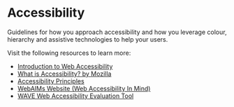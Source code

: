 # Accessibility

Guidelines for how you approach accessibility and how you leverage colour, hierarchy and assistive technologies to help your users.

Visit the following resources to learn more:

- [Introduction to Web Accessibility](https://www.w3.org/WAI/fundamentals/accessibility-intro/)
- [What is Accessibility? by Mozilla](https://developer.mozilla.org/en-US/docs/Learn/Accessibility/What_is_accessibility)
- [Accessibility Principles](https://www.w3.org/WAI/fundamentals/accessibility-principles/)
- [WebAIMs Website (Web Accessibility In Mind)](https://webaim.org/)
- [WAVE Web Accessibility Evaluation Tool](https://wave.webaim.org/)
